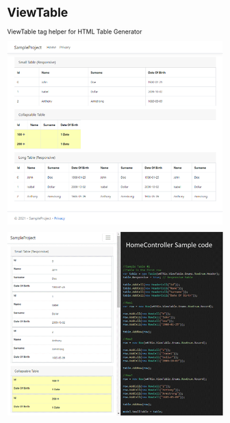 # ViewTable
ViewTable tag helper for HTML Table Generator

![Sample project screenshot](https://raw.githubusercontent.com/W4TR1X/ViewTable/master/preview.png)

![Sample project screenshot2](https://raw.githubusercontent.com/W4TR1X/ViewTable/master/preview2.png)
